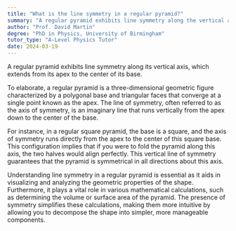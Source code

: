 ```yaml
---
title: "What is the line symmetry in a regular pyramid?"
summary: "A regular pyramid exhibits line symmetry along the vertical axis that runs through its apex and the center of its base."
author: "Prof. David Martin"
degree: "PhD in Physics, University of Birmingham"
tutor_type: "A-Level Physics Tutor"
date: 2024-03-19
---
```


A regular pyramid exhibits line symmetry along its vertical axis, which extends from its apex to the center of its base.

To elaborate, a regular pyramid is a three-dimensional geometric figure characterized by a polygonal base and triangular faces that converge at a single point known as the apex. The line of symmetry, often referred to as the axis of symmetry, is an imaginary line that runs vertically from the apex down to the center of the base.

For instance, in a regular square pyramid, the base is a square, and the axis of symmetry runs directly from the apex to the center of this square base. This configuration implies that if you were to fold the pyramid along this axis, the two halves would align perfectly. This vertical line of symmetry guarantees that the pyramid is symmetrical in all directions about this axis.

Understanding line symmetry in a regular pyramid is essential as it aids in visualizing and analyzing the geometric properties of the shape. Furthermore, it plays a vital role in various mathematical calculations, such as determining the volume or surface area of the pyramid. The presence of symmetry simplifies these calculations, making them more intuitive by allowing you to decompose the shape into simpler, more manageable components.
    
